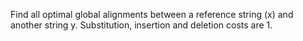 Find all optimal global alignments between a reference string (x) and another string y.
Substitution, insertion and deletion costs are 1.